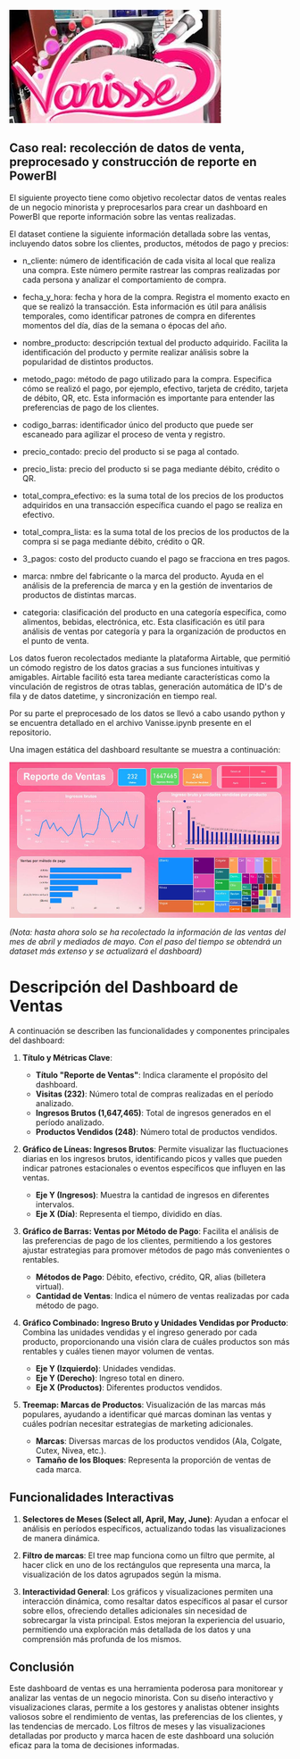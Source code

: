 
![Dashboard](vanisse.JPG) 

## Caso real: recolección de datos de venta, preprocesado y construcción de reporte en PowerBI

El siguiente proyecto tiene como objetivo recolectar datos de ventas reales de un negocio minorista y preprocesarlos para crear un dashboard en PowerBI que reporte información sobre las ventas realizadas. 

El dataset contiene la siguiente información detallada sobre las ventas, incluyendo datos sobre los clientes, productos, métodos de pago y precios:

- n_cliente: número de identificación de cada visita al local que realiza una compra. Este número permite rastrear las compras realizadas por cada persona y analizar el comportamiento de compra.

- fecha_y_hora: fecha y hora de la compra. Registra el momento exacto en que se realizó la transacción. Esta información es útil para análisis temporales, como identificar patrones de compra en diferentes momentos del día, días de la semana o épocas del año.

- nombre_producto: descripción textual del producto adquirido. Facilita la identificación del producto y permite realizar análisis sobre la popularidad de distintos productos.

- metodo_pago: método de pago utilizado para la compra. Especifica cómo se realizó el pago, por ejemplo, efectivo, tarjeta de crédito, tarjeta de débito, QR, etc. Esta información es importante para entender las preferencias de pago de los clientes.

- codigo_barras: identificador único del producto que puede ser escaneado para agilizar el proceso de venta y registro.

- precio_contado: precio del producto si se paga al contado.

- precio_lista: precio del producto si se paga mediante débito, crédito o QR.

- total_compra_efectivo: es la suma total de los precios de los productos adquiridos en una transacción específica cuando el pago se realiza en efectivo.

- total_compra_lista: es la suma total de los precios de los productos de la compra si se paga mediante débito, crédito o QR.

- 3_pagos: costo del producto cuando el pago se fracciona en tres pagos.

- marca: nmbre del fabricante o la marca del producto. Ayuda en el análisis de la preferencia de marca y en la gestión de inventarios de productos de distintas marcas.

- categoria: clasificación del producto en una categoría específica, como alimentos, bebidas, electrónica, etc. Esta clasificación es útil para análisis de ventas por categoría y para la organización de productos en el punto de venta.

Los datos fueron recolectados mediante la plataforma Airtable, que permitió un cómodo registro de los datos gracias a sus funciones intuitivas y amigables. Airtable facilitó esta tarea mediante características como la vinculación de registros de otras tablas, generación automática de ID's de fila y de datos datetime, y sincronización en tiempo real. 

Por su parte el preprocesado de los datos se llevó a cabo usando python y se encuentra detallado en el archivo Vanisse.ipynb presente en el repositorio.

Una imagen estática del dashboard resultante se muestra a continuación:

![Dashboard](dashboard.JPG) 

*(Nota: hasta ahora solo se ha recolectado la información de las ventas del mes de abril y mediados de mayo. Con el paso del tiempo se obtendrá un dataset más extenso y se actualizará el dashboard)*


# Descripción del Dashboard de Ventas

 A continuación se describen las funcionalidades y componentes principales del dashboard:


1. **Título y Métricas Clave**:
   - **Título "Reporte de Ventas"**: Indica claramente el propósito del dashboard.
   - **Visitas (232)**: Número total de compras realizadas en el período analizado.
   - **Ingresos Brutos (1,647,465)**: Total de ingresos generados en el período analizado.
   - **Productos Vendidos (248)**: Número total de productos vendidos.

2. **Gráfico de Líneas: Ingresos Brutos**:
     Permite visualizar las fluctuaciones diarias en los ingresos brutos, identificando picos y valles que pueden indicar patrones estacionales o eventos específicos que influyen en las ventas.
   - **Eje Y (Ingresos)**: Muestra la cantidad de ingresos en diferentes intervalos.
   - **Eje X (Día)**: Representa el tiempo, dividido en días.
    

3. **Gráfico de Barras: Ventas por Método de Pago**:
     Facilita el análisis de las preferencias de pago de los clientes, permitiendo a los gestores ajustar estrategias para promover métodos de pago más convenientes o rentables.
   - **Métodos de Pago**: Débito, efectivo, crédito, QR, alias (billetera virtual).
   - **Cantidad de Ventas**: Indica el número de ventas realizadas por cada método de pago.

4. **Gráfico Combinado: Ingreso Bruto y Unidades Vendidas por Producto**:
     Combina las unidades vendidas y el ingreso generado por cada producto, proporcionando una visión clara de cuáles productos son más rentables y cuáles tienen mayor volumen de ventas.
   - **Eje Y (Izquierdo)**: Unidades vendidas.
   - **Eje Y (Derecho)**: Ingreso total en dinero.
   - **Eje X (Productos)**: Diferentes productos vendidos.

5. **Treemap: Marcas de Productos**:
     Visualización de las marcas más populares, ayudando a identificar qué marcas dominan las ventas y cuáles podrían necesitar estrategias de marketing adicionales.
   - **Marcas**: Diversas marcas de los productos vendidos (Ala, Colgate, Cutex, Nivea, etc.).
   - **Tamaño de los Bloques**: Representa la proporción de ventas de cada marca.
  

## Funcionalidades Interactivas

1. **Selectores de Meses (Select all, April, May, June)**: Ayudan a enfocar el análisis en períodos específicos, actualizando todas las visualizaciones de manera dinámica.
2. **Filtro de marcas**: El tree map funciona como un filtro que permite, al hacer click en uno de los rectángulos que representa una marca, la visualización de los datos agrupados según la misma.

3. **Interactividad General**: Los gráficos y visualizaciones permiten una interacción dinámica, como resaltar datos específicos al pasar el cursor sobre ellos, ofreciendo detalles adicionales sin necesidad de sobrecargar la vista principal. Estos mejoran la experiencia del usuario, permitiendo una exploración más detallada de los datos y una comprensión más profunda de los mismos.

## Conclusión

Este dashboard de ventas es una herramienta poderosa para monitorear y analizar las ventas de un negocio minorista. Con su diseño interactivo y visualizaciones claras, permite a los gestores y analistas obtener insights valiosos sobre el rendimiento de ventas, las preferencias de los clientes, y las tendencias de mercado. Los filtros de meses y las visualizaciones detalladas por producto y marca hacen de este dashboard una solución eficaz para la toma de decisiones informadas.

